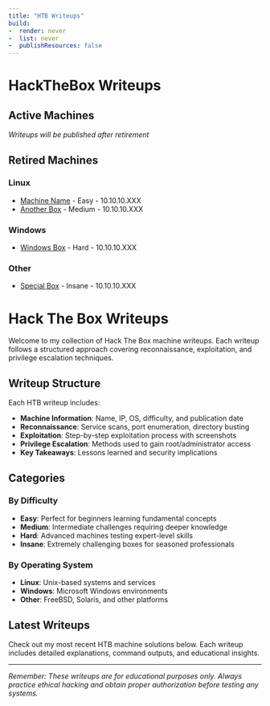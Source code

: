 ```yaml
---
title: "HTB Writeups"
build:
-  render: never
-  list: never
-  publishResources: false
---
```


# HackTheBox Writeups

## Active Machines
_Writeups will be published after retirement_

## Retired Machines

### Linux
- [Machine Name](./machine-name/) - Easy - 10.10.10.XXX
- [Another Box](./another-box/) - Medium - 10.10.10.XXX

### Windows
- [Windows Box](./windows-box/) - Hard - 10.10.10.XXX

### Other
- [Special Box](./special-box/) - Insane - 10.10.10.XXX

# Hack The Box Writeups

Welcome to my collection of Hack The Box machine writeups. Each writeup follows a structured approach covering reconnaissance, exploitation, and privilege escalation techniques.

## Writeup Structure

Each HTB writeup includes:

- **Machine Information**: Name, IP, OS, difficulty, and publication date
- **Reconnaissance**: Service scans, port enumeration, directory busting
- **Exploitation**: Step-by-step exploitation process with screenshots
- **Privilege Escalation**: Methods used to gain root/administrator access
- **Key Takeaways**: Lessons learned and security implications

## Categories

### By Difficulty
- **Easy**: Perfect for beginners learning fundamental concepts
- **Medium**: Intermediate challenges requiring deeper knowledge
- **Hard**: Advanced machines testing expert-level skills
- **Insane**: Extremely challenging boxes for seasoned professionals

### By Operating System
- **Linux**: Unix-based systems and services
- **Windows**: Microsoft Windows environments
- **Other**: FreeBSD, Solaris, and other platforms

## Latest Writeups

Check out my most recent HTB machine solutions below. Each writeup includes detailed explanations, command outputs, and educational insights.

---

*Remember: These writeups are for educational purposes only. Always practice ethical hacking and obtain proper authorization before testing any systems.*

